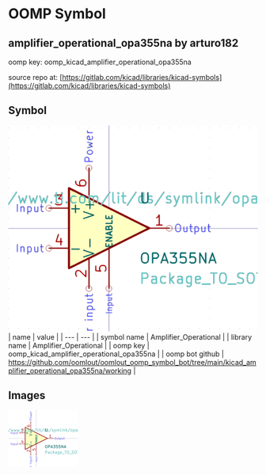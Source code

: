 # OOMP Symbol  
## amplifier_operational_opa355na  by arturo182  
  
oomp key: oomp_kicad_amplifier_operational_opa355na  
  
source repo at: [https://gitlab.com/kicad/libraries/kicad-symbols](https://gitlab.com/kicad/libraries/kicad-symbols)  
## Symbol  
  
[![working.png](working_600.png)](working.png)  
| name | value | 
| --- | --- | 
| symbol name | Amplifier_Operational | 
| library name | Amplifier_Operational | 
| oomp key | oomp_kicad_amplifier_operational_opa355na | 
| oomp bot github | https://github.com/oomlout/oomlout_oomp_symbol_bot/tree/main/kicad_amplifier_operational_opa355na/working | 
## Images  
  
[![working.png](working_140.png)](working.png)  
